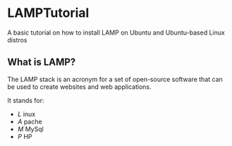 # LAMPTutorial
A basic tutorial on how to install LAMP on Ubuntu and Ubuntu-based Linux distros

## What is LAMP?
The LAMP stack is an acronym for a set of open-source software that can be used to create websites and web applications.

It stands for:

* *L* inux 
* *A* pache
* *M* MySql
* *P* HP
